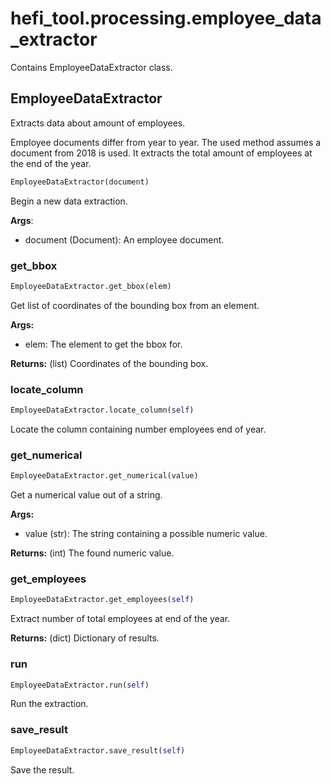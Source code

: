 # hefi_tool.processing.employee_data_extractor
Contains EmployeeDataExtractor class.
## EmployeeDataExtractor
Extracts data about amount of employees.

Employee documents differ from year to year. The used method assumes a document from
2018 is used. It extracts the total amount of employees at the end of the year.

```python
EmployeeDataExtractor(document)
```
Begin a new data extraction.

**Args**:
- document (Document): An employee document.

### get_bbox
```python
EmployeeDataExtractor.get_bbox(elem)
```
Get list of coordinates of the bounding box from an element.

**Args:**
- elem: The element to get the bbox for.

**Returns:**
    (list) Coordinates of the bounding box.


### locate_column
```python
EmployeeDataExtractor.locate_column(self)
```
Locate the column containing number employees end of year.
### get_numerical
```python
EmployeeDataExtractor.get_numerical(value)
```
Get a numerical value out of a string.

**Args:**
- value (str): The string containing a possible numeric value.

**Returns:**
    (int) The found numeric value.


### get_employees
```python
EmployeeDataExtractor.get_employees(self)
```
Extract number of total employees at end of the year.

**Returns:**
    (dict) Dictionary of results.


### run
```python
EmployeeDataExtractor.run(self)
```
Run the extraction.
### save_result
```python
EmployeeDataExtractor.save_result(self)
```
Save the result.
